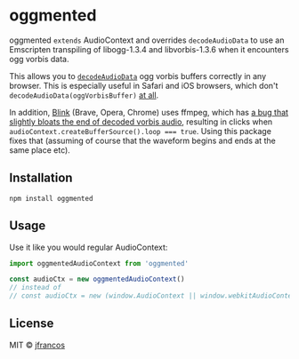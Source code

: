 # oggmented

oggmented `extends` AudioContext and overrides `decodeAudioData` to use an Emscripten transpiling of libogg-1.3.4 and libvorbis-1.3.6 when it encounters ogg vorbis data.

This allows you to [`decodeAudioData`](https://developer.mozilla.org/en-US/docs/Web/API/BaseAudioContext/decodeAudioData) ogg vorbis buffers correctly in any browser.  This is especially useful in Safari and iOS browsers, which don't `decodeAudioData(oggVorbisBuffer)` [at all](https://caniuse.com/#search=vorbis).

In addition, [Blink](https://en.wikipedia.org/wiki/Blink_(browser_engine)) (Brave, Opera, Chrome) uses ffmpeg, which has [a bug that slightly bloats the end of decoded vorbis audio](https://trac.ffmpeg.org/ticket/6367), resulting in clicks when `audioContext.createBufferSource().loop === true`.  Using this package fixes that (assuming of course that the waveform begins and ends at the same place etc).

## Installation

`npm install oggmented`

## Usage

Use it like you would regular AudioContext:

```javascript
import oggmentedAudioContext from 'oggmented'

const audioCtx = new oggmentedAudioContext()
// instead of 
// const audioCtx = new (window.AudioContext || window.webkitAudioContext)()
```

## License

MIT © [jfrancos](https://github.com/jfrancos)
